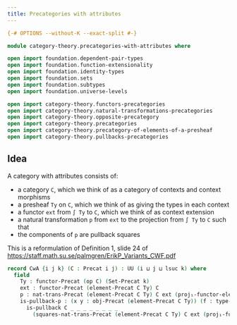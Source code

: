 ```yaml
---
title: Precategories with attributes
---
```


```agda
{-# OPTIONS --without-K --exact-split #-}

module category-theory.precategories-with-attributes where

open import foundation.dependent-pair-types
open import foundation.function-extensionality
open import foundation.identity-types
open import foundation.sets
open import foundation.subtypes
open import foundation.universe-levels

open import category-theory.functors-precategories
open import category-theory.natural-transformations-precategories
open import category-theory.opposite-precategory
open import category-theory.precategories
open import category-theory.precategory-of-elements-of-a-presheaf
open import category-theory.pullbacks-precategories
```

## Idea

A category with attributes consists of:
* a category `C`, which we think of as a category of contexts and context morphisms
* a presheaf `Ty` on `C`, which we think of as giving the types in each context
* a functor `ext` from `∫ Ty` to `C`, which we think of as context extension
* a natural transformation `p` from `ext` to the projection from `∫ Ty` to `C`
such that
* the components of `p` are pullback squares

This is a reformulation of Definition 1, slide 24 of https://staff.math.su.se/palmgren/ErikP_Variants_CWF.pdf

```agda
record CwA {i j k} (C : Precat i j) : UU (i ⊔ j ⊔ lsuc k) where
  field
    Ty : functor-Precat (op C) (Set-Precat k)
    ext : functor-Precat (element-Precat C Ty) C
    p : nat-trans-Precat (element-Precat C Ty) C ext (proj₁-functor-element-Precat C Ty)
    is-pullback-p : (x y : obj-Precat (element-Precat C Ty)) (f : type-hom-Precat (element-Precat C Ty) x y) →
      is-pullback C _ _ _ _ _ _ _ _
        (squares-nat-trans-Precat (element-Precat C Ty) C ext (proj₁-functor-element-Precat C Ty) p f)
```
